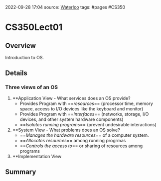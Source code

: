 
2022-09-28 17:04
source: [Waterloo]()
tags: #pages #CS350


# CS350Lect01


## Overview
Introduction to OS.



## Details

### Three views of an OS
1. **Application View - What services does an OS provide?
	- Provides Program with ==*resources*== (processor time, memory space, access to I/O devices like the keyboard and monitor)
	- Provides Program with ==*interfaces*== (networks, storage, I/O devices, and other system hardware components)
	- ==*Isolates running programs*== (prevent undesirable interactions)
2. **System View - What problems does an OS solve?
	- ==*Manages the hardware resources*== of a computer system.
	- ==*Allocates resources*== among running progrmas
	- ==*Controls the access to*== or sharing of resources among programs
3. **Implementation View



## Summary

